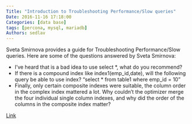 ```yaml
---
Title: "Introduction to Troubleshooting Performance/Slow queries"
Date: 2016-11-16 17:18:00
Categories: [data base]
tags: [percona, mysql, mariadb]
Authors: sedlav
---
```


Sveta Smirnova provides a guide for Troubleshooting Performance/Slow queries. Here are some of the questions answered by Sveta Smirnova:

* I’ve heard that is a bad idea to use select *, what do you recommend?
* If there is a compound index like index1(emp_id,date), will the following query be able to use index? “select * from table1 where emp_id = 10”
* Finally, only certain composite indexes were suitable, the column order in the complex index mattered a lot. Why couldn’t the optimizer merge the four individual single column indexes, and why did the order of the columns in the composite index matter?

[Link](https://www.percona.com/blog/2016/05/20/introduction-troubleshooting-performance-troubleshooting-slow-queries-webinar-q/)

